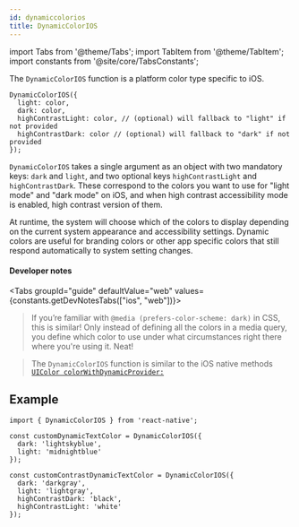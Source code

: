 ```yaml
---
id: dynamiccolorios
title: DynamicColorIOS
---
```


import Tabs from '@theme/Tabs'; import TabItem from '@theme/TabItem'; import constants from '@site/core/TabsConstants';

The `DynamicColorIOS` function is a platform color type specific to iOS.

```tsx
DynamicColorIOS({
  light: color,
  dark: color,
  highContrastLight: color, // (optional) will fallback to "light" if not provided
  highContrastDark: color // (optional) will fallback to "dark" if not provided
});
```

`DynamicColorIOS` takes a single argument as an object with two mandatory keys: `dark` and `light`, and two optional keys `highContrastLight` and `highContrastDark`. These correspond to the colors you want to use for "light mode" and "dark mode" on iOS, and when high contrast accessibility mode is enabled, high contrast version of them.

At runtime, the system will choose which of the colors to display depending on the current system appearance and accessibility settings. Dynamic colors are useful for branding colors or other app specific colors that still respond automatically to system setting changes.

#### Developer notes

<Tabs groupId="guide" defaultValue="web" values={constants.getDevNotesTabs(["ios", "web"])}>

<TabItem value="web">

> If you’re familiar with `@media (prefers-color-scheme: dark)` in CSS, this is similar! Only instead of defining all the colors in a media query, you define which color to use under what circumstances right there where you're using it. Neat!

</TabItem>
<TabItem value="ios">

> The `DynamicColorIOS` function is similar to the iOS native methods [`UIColor colorWithDynamicProvider:`](https://developer.apple.com/documentation/uikit/uicolor/3238040-colorwithdynamicprovider)

</TabItem>
</Tabs>

## Example

```tsx
import { DynamicColorIOS } from 'react-native';

const customDynamicTextColor = DynamicColorIOS({
  dark: 'lightskyblue',
  light: 'midnightblue'
});

const customContrastDynamicTextColor = DynamicColorIOS({
  dark: 'darkgray',
  light: 'lightgray',
  highContrastDark: 'black',
  highContrastLight: 'white'
});
```
